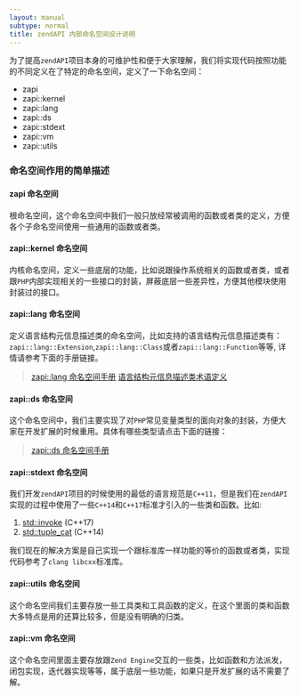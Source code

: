 ```yaml
---
layout: manual
subtype: normal
title: zendAPI 内部命名空间设计说明
---
```

为了提高`zendAPI`项目本身的可维护性和便于大家理解，我们将实现代码按照功能的不同定义在了特定的命名空间，定义了一下命名空间：

* zapi
* zapi::kernel
* zapi::lang
* zapi::ds
* zapi::stdext
* zapi::vm
* zapi::utils

### 命名空间作用的简单描述

#### zapi 命名空间

根命名空间，这个命名空间中我们一般只放经常被调用的函数或者类的定义，方便各个子命名空间使用一些通用的函数或者类。

#### zapi::kernel 命名空间

内核命名空间，定义一些底层的功能，比如说跟操作系统相关的函数或者类，或者跟`PHP`内部实现相关的一些接口的封装，屏蔽底层一些差异性，方便其他模块使用封装过的接口。

#### zapi::lang 命名空间

定义语言结构元信息描述类的命名空间，比如支持的语言结构元信息描述类有：`zapi::lang::Extension`,`zapi::lang::Class`或者`zapi::lang::Function`等等, 详情请参考下面的手册链接。

> [zapi::lang 命名空间手册](/api/namespacezapi_1_1lang.html)
> [语言结构元信息描述类术语定义](vocabularydesc.html#yu-yan-jie-gou-yuan-xin-xi-miao-shu-lei)

#### zapi::ds 命名空间

这个命名空间中，我们主要实现了对`PHP`常见变量类型的面向对象的封装，方便大家在开发扩展的时候重用。具体有哪些类型请点击下面的链接：
> [zapi::ds 命名空间手册](/api/namespacezapi_1_1ds.html)

#### zapi::stdext 命名空间

我们开发`zendAPI`项目的时候使用的最低的语言规范是`C++11`，但是我们在`zendAPI`实现的过程中使用了一些`C++14`和`C++17`标准才引入的一些类和函数。比如:

1. [std::invoke](http://en.cppreference.com/w/cpp/utility/functional/invoke) (C++17)
2. [std::tuple_cat](http://en.cppreference.com/w/cpp/utility/tuple/tuple_cat) (C++14)

我们现在的解决方案是自己实现一个跟标准库一样功能的等价的函数或者类，实现代码参考了`clang libcxx`标准库。 

#### zapi::utils 命名空间

这个命名空间我们主要存放一些工具类和工具函数的定义，在这个里面的类和函数大多特点是用的还算比较多，但是没有明确的归类。

#### zapi::vm 命名空间

这个命名空间里面主要存放跟`Zend Engine`交互的一些类，比如函数和方法派发，闭包实现，迭代器实现等等，属于底层一些功能，如果只是开发扩展的话不需要了解。